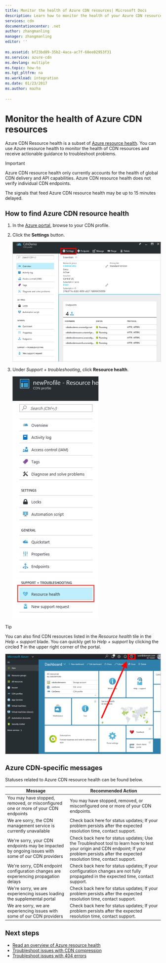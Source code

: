 ```yaml
---
title: Monitor the health of Azure CDN resources| Microsoft Docs
description: Learn how to monitor the health of your Azure CDN resources using Azure Resource Health.
services: cdn
documentationcenter: .net
author: zhangmanling
manager: zhangmanling
editor: ''

ms.assetid: bf23bd89-35b2-4aca-ac7f-68ee02953f31
ms.service: azure-cdn
ms.devlang: multiple
ms.topic: how-to
ms.tgt_pltfrm: na
ms.workload: integration
ms.date: 01/23/2017
ms.author: mazha

---
```


# Monitor the health of Azure CDN resources
  
Azure CDN Resource health is a subset of [Azure resource health](../resource-health/resource-health-overview.md).  You can use Azure resource health to monitor the health of CDN resources and receive actionable guidance to troubleshoot problems.

>[!IMPORTANT] 
>Azure CDN resource health only currently accounts for the health of global CDN delivery and API capabilities.  Azure CDN resource health does not verify individual CDN endpoints.
>
>The signals that feed Azure CDN resource health may be up to 15 minutes delayed.

## How to find Azure CDN resource health

1. In the [Azure portal](https://portal.azure.com), browse to your CDN profile.

2. Click the **Settings** button.

    ![Settings button](./media/cdn-resource-health/cdn-profile-settings.png)

3. Under *Support + troubleshooting*, click **Resource health**.

    ![CDN resource health](./media/cdn-resource-health/cdn-resource-health3.png)

>[!TIP] 
>You can also find CDN resources listed in the *Resource health* tile in the *Help + support* blade.  You can quickly get to *Help + support* by clicking the circled **?** in the upper right corner of the portal.
>
> ![Help + support](./media/cdn-resource-health/cdn-help-support.png)

## Azure CDN-specific messages

Statuses related to Azure CDN resource health can be found below.

|Message | Recommended Action |
|---|---|
|You may have stopped, removed, or misconfigured one or more of your CDN endpoints | You may have stopped, removed, or misconfigured one or more of your CDN endpoints.|
|We are sorry, the CDN management service is currently unavailable | Check back here for status updates; If your problem persists after the expected resolution time, contact support.|
|We're sorry, your CDN endpoints may be impacted by ongoing issues with some of our CDN providers | Check back here for status updates; Use the Troubleshoot tool to learn how to test your origin and CDN endpoint; If your problem persists after the expected resolution time, contact support. |
|We're sorry, CDN endpoint configuration changes are experiencing propagation delays | Check back here for status updates; If your configuration changes are not fully propagated in the expected time, contact support.|
|We're sorry, we are experiencing issues loading the supplemental portal | Check back here for status updates; If your problem persists after the expected resolution time, contact support.|
We are sorry, we are experiencing issues with some of our CDN providers | Check back here for status updates; If your problem persists after the expected resolution time, contact support. |

## Next steps

- [Read an overview of Azure resource health](../resource-health/resource-health-overview.md)
- [Troubleshoot issues with CDN compression](./cdn-troubleshoot-compression.md)
- [Troubleshoot issues with 404 errors](./cdn-troubleshoot-endpoint.md)